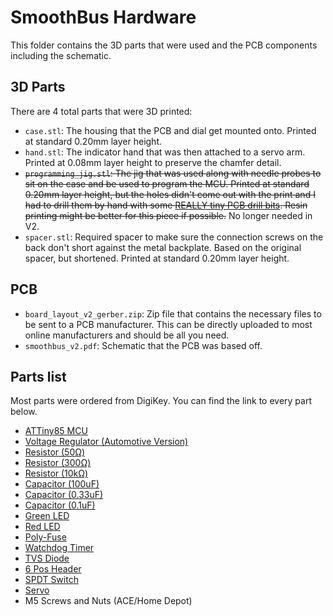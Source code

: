# SmoothBus Hardware

This folder contains the 3D parts that were used and the PCB components including the schematic.

## 3D Parts

There are 4 total parts that were 3D printed:
* `case.stl`: The housing that the PCB and dial get mounted onto. Printed at standard 0.20mm layer height.
* `hand.stl`: The indicator hand that was then attached to a servo arm. Printed at 0.08mm layer height to preserve the chamfer detail.
* <s>`programming_jig.stl`: The jig that was used along with needle probes to sit on the case and be used to program the MCU. Printed at standard 0.20mm layer height, but the holes didn't come out with the print and I had to drill them by hand with some [REALLY tiny PCB drill bits](https://a.co/d/grPr89h). Resin printing might be better for this piece if possible.</s> No longer needed in V2.
* `spacer.stl`: Required spacer to make sure the connection screws on the back don't short against the metal backplate. Based on the original spacer, but shortened. Printed at standard 0.20mm layer height.

## PCB
* `board_layout_v2_gerber.zip`: Zip file that contains the necessary files to be sent to a PCB manufacturer. This can be directly uploaded to most online manufacturers and should be all you need.
* `smoothbus_v2.pdf`: Schematic that the PCB was based off. 


## Parts list
Most parts were ordered from DigiKey. You can find the link to every part below.
* [ATTiny85 MCU](https://www.digikey.com/short/wmvr7mbd)
* [Voltage Regulator (Automotive Version)](https://www.digikey.com/short/zhz2rd08)
* [Resistor (50Ω)](https://www.digikey.com/short/8h7b4hvm)
* [Resistor (300Ω)](https://www.digikey.com/short/w4hn2znd)
* [Resistor (10kΩ)](https://www.digikey.com/short/w4hn2znd)
* [Capacitor (100uF)](https://www.digikey.com/short/0v2nvz3h)
* [Capacitor (0.33uF)](https://www.digikey.com/short/m4wq48mh)
* [Capacitor (0.1uF)](https://www.digikey.com/short/tbf0djj4)
* [Green LED](https://www.digikey.com/short/ftfzptp3)
* [Red LED](https://a.co/d/7SslF5E)
* [Poly-Fuse](https://www.digikey.com/short/mqrrf4v7)
* [Watchdog Timer](https://www.digikey.com/short/7f4vbqbd)
* [TVS Diode](https://www.digikey.com/short/rtwmwz2c)
* [6 Pos Header](https://www.digikey.com/short/1v5wj33f)
* [SPDT Switch](https://www.digikey.com/short/7v9fw0z2m)
* [Servo](https://a.co/d/cdSHXeV)
* M5 Screws and Nuts (ACE/Home Depot)